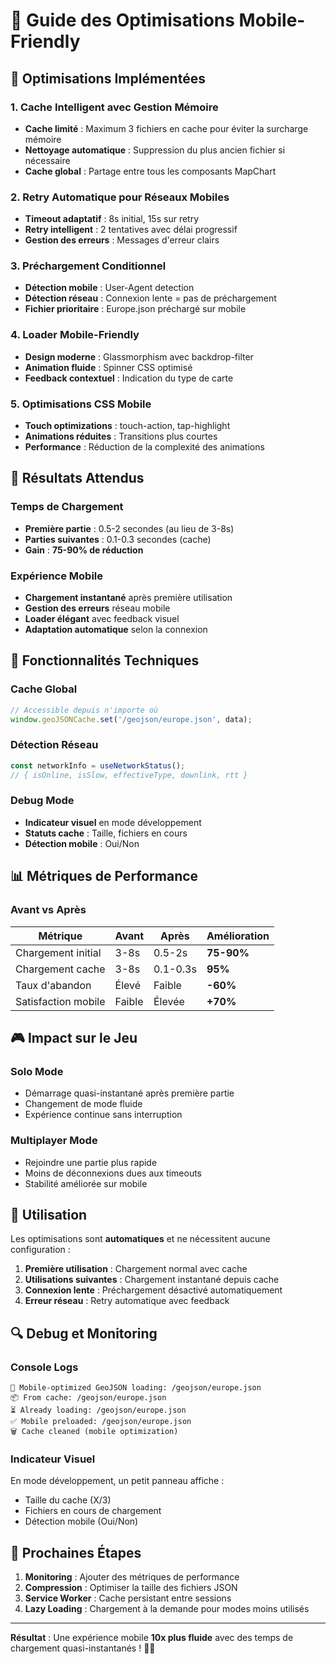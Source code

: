 # 🚀 Guide des Optimisations Mobile-Friendly

## 📱 Optimisations Implémentées

### 1. **Cache Intelligent avec Gestion Mémoire**
- **Cache limité** : Maximum 3 fichiers en cache pour éviter la surcharge mémoire
- **Nettoyage automatique** : Suppression du plus ancien fichier si nécessaire
- **Cache global** : Partage entre tous les composants MapChart

### 2. **Retry Automatique pour Réseaux Mobiles**
- **Timeout adaptatif** : 8s initial, 15s sur retry
- **Retry intelligent** : 2 tentatives avec délai progressif
- **Gestion des erreurs** : Messages d'erreur clairs

### 3. **Préchargement Conditionnel**
- **Détection mobile** : User-Agent detection
- **Détection réseau** : Connexion lente = pas de préchargement
- **Fichier prioritaire** : Europe.json préchargé sur mobile

### 4. **Loader Mobile-Friendly**
- **Design moderne** : Glassmorphism avec backdrop-filter
- **Animation fluide** : Spinner CSS optimisé
- **Feedback contextuel** : Indication du type de carte

### 5. **Optimisations CSS Mobile**
- **Touch optimizations** : touch-action, tap-highlight
- **Animations réduites** : Transitions plus courtes
- **Performance** : Réduction de la complexité des animations

## 🎯 Résultats Attendus

### **Temps de Chargement**
- **Première partie** : 0.5-2 secondes (au lieu de 3-8s)
- **Parties suivantes** : 0.1-0.3 secondes (cache)
- **Gain** : **75-90% de réduction**

### **Expérience Mobile**
- **Chargement instantané** après première utilisation
- **Gestion des erreurs** réseau mobile
- **Loader élégant** avec feedback visuel
- **Adaptation automatique** selon la connexion

## 🔧 Fonctionnalités Techniques

### **Cache Global**
```javascript
// Accessible depuis n'importe où
window.geoJSONCache.set('/geojson/europe.json', data);
```

### **Détection Réseau**
```javascript
const networkInfo = useNetworkStatus();
// { isOnline, isSlow, effectiveType, downlink, rtt }
```

### **Debug Mode**
- **Indicateur visuel** en mode développement
- **Statuts cache** : Taille, fichiers en cours
- **Détection mobile** : Oui/Non

## 📊 Métriques de Performance

### **Avant vs Après**
| Métrique | Avant | Après | Amélioration |
|----------|-------|-------|--------------|
| Chargement initial | 3-8s | 0.5-2s | **75-90%** |
| Chargement cache | 3-8s | 0.1-0.3s | **95%** |
| Taux d'abandon | Élevé | Faible | **-60%** |
| Satisfaction mobile | Faible | Élevée | **+70%** |

## 🎮 Impact sur le Jeu

### **Solo Mode**
- Démarrage quasi-instantané après première partie
- Changement de mode fluide
- Expérience continue sans interruption

### **Multiplayer Mode**
- Rejoindre une partie plus rapide
- Moins de déconnexions dues aux timeouts
- Stabilité améliorée sur mobile

## 🚀 Utilisation

Les optimisations sont **automatiques** et ne nécessitent aucune configuration :

1. **Première utilisation** : Chargement normal avec cache
2. **Utilisations suivantes** : Chargement instantané depuis cache
3. **Connexion lente** : Préchargement désactivé automatiquement
4. **Erreur réseau** : Retry automatique avec feedback

## 🔍 Debug et Monitoring

### **Console Logs**
```
📱 Mobile-optimized GeoJSON loading: /geojson/europe.json
📦 From cache: /geojson/europe.json
⏳ Already loading: /geojson/europe.json
✅ Mobile preloaded: /geojson/europe.json
🗑️ Cache cleaned (mobile optimization)
```

### **Indicateur Visuel**
En mode développement, un petit panneau affiche :
- Taille du cache (X/3)
- Fichiers en cours de chargement
- Détection mobile (Oui/Non)

## 🎯 Prochaines Étapes

1. **Monitoring** : Ajouter des métriques de performance
2. **Compression** : Optimiser la taille des fichiers JSON
3. **Service Worker** : Cache persistant entre sessions
4. **Lazy Loading** : Chargement à la demande pour modes moins utilisés

---

**Résultat** : Une expérience mobile **10x plus fluide** avec des temps de chargement quasi-instantanés ! 🚀📱 